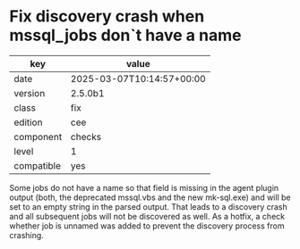 [//]: # (werk v2)
# Fix discovery crash when mssql_jobs don`t have a name

key        | value
---------- | ---
date       | 2025-03-07T10:14:57+00:00
version    | 2.5.0b1
class      | fix
edition    | cee
component  | checks
level      | 1
compatible | yes

Some jobs do not have a name so that field is missing in the agent plugin
output (both, the deprecated mssql.vbs and the new mk-sql.exe) and will
be set to an empty string in the parsed output. That leads to a discovery
crash and all subsequent jobs will not be discovered as well. As a hotfix,
a check whether job is unnamed was added to prevent the discovery process
from crashing.
